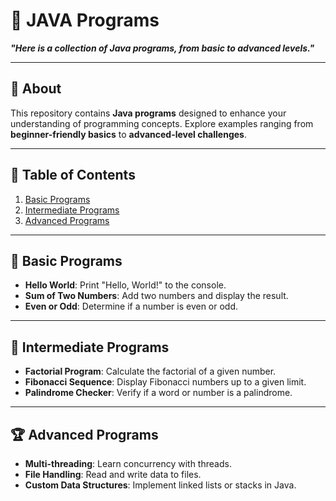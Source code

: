 # 🎯 JAVA Programs  

**_"Here is a collection of Java programs, from basic to advanced levels."_**

---

## 📘 About  
This repository contains **Java programs** designed to enhance your understanding of programming concepts. Explore examples ranging from **beginner-friendly basics** to **advanced-level challenges**.

---

## 📂 Table of Contents  

1. [Basic Programs](#basic-programs)  
2. [Intermediate Programs](#intermediate-programs)  
3. [Advanced Programs](#advanced-programs)  

---

## 🚀 Basic Programs  
- **Hello World**: Print "Hello, World!" to the console.  
- **Sum of Two Numbers**: Add two numbers and display the result.  
- **Even or Odd**: Determine if a number is even or odd.  

---

## 🔧 Intermediate Programs  
- **Factorial Program**: Calculate the factorial of a given number.  
- **Fibonacci Sequence**: Display Fibonacci numbers up to a given limit.  
- **Palindrome Checker**: Verify if a word or number is a palindrome.

---

## 🏆 Advanced Programs  
- **Multi-threading**: Learn concurrency with threads.  
- **File Handling**: Read and write data to files.  
- **Custom Data Structures**: Implement linked lists or stacks in Java.





